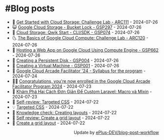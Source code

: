 # #Blog posts
<!-- BLOG-POST-LIST:START -->
- 🧰 [Get Started with Cloud Storage: Challenge Lab - ARC111](https://eplus.dev/get-started-with-cloud-storage-challenge-lab-arc111) - 2024-07-26
- 😺 [Google Cloud Storage - Bucket Lock - GSP297](https://eplus.dev/google-cloud-storage-bucket-lock-gsp297) - 2024-07-26
- 🗽 [Cloud Storage: Qwik Start - CLI/SDK - GSP074](https://eplus.dev/cloud-storage-qwik-start-clisdk-gsp074) - 2024-07-26
- 🌜 [The Basics of Google Cloud Compute: Challenge Lab - ARC120](https://eplus.dev/the-basics-of-google-cloud-compute-challenge-lab-arc120) - 2024-07-26
- 📝 [Hosting a Web App on Google Cloud Using Compute Engine - GSP662](https://eplus.dev/hosting-a-web-app-on-google-cloud-using-compute-engine-gsp662) - 2024-07-26
- 🚀 [Creating a Persistent Disk - GSP004](https://eplus.dev/creating-a-persistent-disk-gsp004) - 2024-07-26
- 💼 [Creating a Virtual Machine - GSP001](https://eplus.dev/creating-a-virtual-machine-gsp001) - 2024-07-26
- 🦣 [Google Cloud Arcade Facilitator &#39;24 - Syllabus for the program](https://eplus.dev/google-cloud-arcade-facilitator-24-syllabus-for-the-program) - 2024-07-24
- 👨‍🏫 [Congratulations, you&#39;re now enrolled in the Google Cloud Arcade Facilitator Program 2024](https://eplus.dev/congratulations-youre-now-enrolled-in-the-google-cloud-arcade-facilitator-program-2024) - 2024-07-23
- 🔭 [Khám Phá Hai Cách Đơn Giản Để Custom Laravel: Macro và Mixin](https://eplus.dev/kham-pha-hai-cach-don-gian-de-custom-laravel-macro-va-mixin) - 2024-07-23
- 🤡 [Self-review: Targeted CSS](https://eplus.dev/self-review-targeted-css) - 2024-07-22
- 💡 [Targeted CSS](https://eplus.dev/targeted-css) - 2024-07-22
- 🦣 [Knowledge check: Creating layouts](https://eplus.dev/knowledge-check-creating-layouts) - 2024-07-22
- 💪 [Self review: Create a grid layout](https://eplus.dev/self-review-create-a-grid-layout) - 2024-07-22
- 🤡 [Create a grid layout](https://eplus.dev/create-a-grid-layout) - 2024-07-22<!-- BLOG-POST-LIST:END -->
<div align="right">
  Update by <a target="_blank"
    href="https://github.com/ePlus-DEV/blog-post-workflow">ePlus-DEV/blog-post-workflow</a>
</div>
